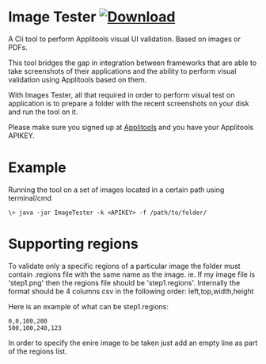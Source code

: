 # Image Tester  [ ![Download](https://api.bintray.com/packages/yanirta/generic/ImageTester/images/download.svg) ](https://bintray.com/yanirta/generic/ImageTester/_latestVersion)
A Cli tool to perform Applitools visual UI validation.
Based on images or PDFs.

This tool bridges the gap in integration between frameworks that are able to take screenshots
of their applications and the ability to perform visual validation using Applitools based on them.

With Images Tester, all that required in order to perform visual test on application is to prepare
a folder with the recent screenshots on your disk and run the tool on it.

Please make sure you signed up at [Applitools](applitools.com) and you have your Applitools APIKEY.

# Example
Running the tool on a set of images located in a certain path using terminal/cmd

`\> java -jar ImageTester -k <APIKEY> -f /path/to/folder/`

# Supporting regions
To validate only a specific regions of a particular image the folder must contain .regions file with the same name as the image.
ie. If my image file is 'step1.png' then the regions file should be 'step1.regions'.
Internally the format should be 4 columns csv in the following order: left,top,width,height

Here is an example of what can be step1.regions:
```
0,0,100,200
500,100,240,123
```
In order to specify the enire image to be taken just add an empty line as part of the regions list.
